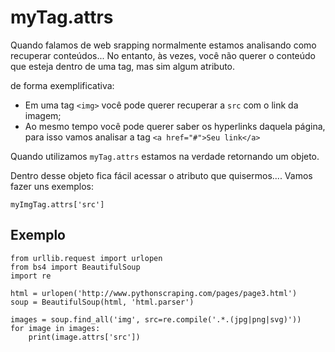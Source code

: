 # myTag.attrs


Quando falamos de web srapping normalmente estamos analisando como recuperar conteúdos...
No entanto, às vezes, você não querer o conteúdo que esteja dentro de uma tag, mas sim algum atributo.

de forma exemplificativa:
- Em uma tag ```<img>``` você pode querer recuperar a ```src``` com o link da imagem;
- Ao mesmo tempo você pode querer saber os hyperlinks daquela página, para isso vamos analisar a tag ```<a href="#">Seu link</a>```

Quando utilizamos ```myTag.attrs``` estamos na verdade retornando um objeto.   

Dentro desse objeto fica fácil acessar o atributo que quisermos....  Vamos fazer uns exemplos:

```myImgTag.attrs['src']```

## Exemplo
```
from urllib.request import urlopen
from bs4 import BeautifulSoup
import re

html = urlopen('http://www.pythonscraping.com/pages/page3.html')
soup = BeautifulSoup(html, 'html.parser')

images = soup.find_all('img', src=re.compile('.*.(jpg|png|svg)'))
for image in images:
    print(image.attrs['src']) 
```
